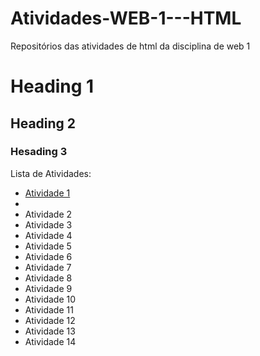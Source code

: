 # Atividades-WEB-1---HTML
Repositórios das atividades de html da disciplina de web 1
# Heading 1
## Heading 2
### Hesading 3
Lista de Atividades:
- [Atividade 1](atividade1.html)
- 
- Atividade 2
- Atividade 3
- Atividade 4
- Atividade 5
- Atividade 6
- Atividade 7
- Atividade 8
- Atividade 9
- Atividade 10
- Atividade 11
- Atividade 12
- Atividade 13
- Atividade 14
